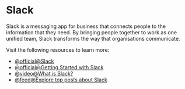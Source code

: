 # Slack

Slack is a messaging app for business that connects people to the information that they need. By bringing people together to work as one unified team, Slack transforms the way that organisations communicate.

Visit the following resources to learn more:

- [@official@Slack](https://slack.com)
- [@official@Getting Started with Slack](https://slack.com/intl/en-in/help/categories/360000049043)
- [@video@What is Slack?](https://www.youtube.com/watch?v=q19RtuCHt1Q)
- [@feed@Explore top posts about Slack](https://app.daily.dev/tags/slack?ref=roadmapsh)